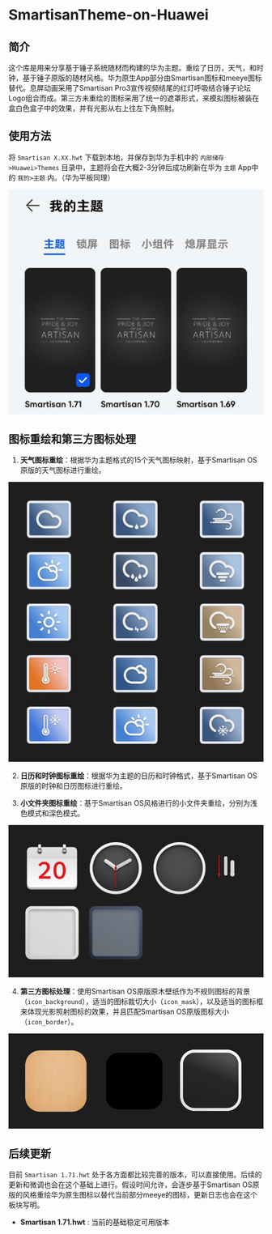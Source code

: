 # SmartisanTheme-on-Huawei

## 简介

这个库是用来分享基于锤子系统随材而构建的华为主题。重绘了日历，天气，和时钟，基于锤子原版的随材风格。华为原生App部分由Smartisan图标和meeye图标替代。息屏动画采用了Smartisan Pro3宣传视频结尾的红灯呼吸结合锤子论坛Logo组合而成。第三方未重绘的图标采用了统一的遮罩形式，来模拟图标被装在盒白色盒子中的效果，并有光影从右上往左下角照射。

## 使用方法

将 `Smartisan X.XX.hwt` 下载到本地，并保存到华为手机中的 `内部储存>Huawei>Themes` 目录中，主题将会在大概2-3分钟后成功刷新在华为 `主题` App中的 `我的>主题` 内。（华为平板同理）

<p align="center">
  <img src="photos/instruction.jpg" alt="Original Image" width="550">
</p>

## 图标重绘和第三方图标处理
1. **天气图标重绘**：根据华为主题格式的15个天气图标映射，基于Smartisan OS原版的天气图标进行重绘。

<p align="center">
  <img src="photos/weather.png" alt="Original Image" width="550">
</p>

2. **日历和时钟图标重绘**：根据华为主题的日历和时钟格式，基于Smartisan OS原版的时钟和日历图标进行重绘。

3. **小文件夹图标重绘**：基于Smartisan OS风格进行的小文件夹重绘，分别为浅色模式和深色模式。

<p align="center">
  <img src="photos/iconrebuild.png" alt="Original Image" width="550">
</p>

4. **第三方图标处理**：使用Smartisan OS原版原木壁纸作为不规则图标的背景（`icon_background`），适当的图标裁切大小（`icon_mask`），以及适当的图标框来体现光影照射图标的效果，并且匹配Smartisan OS原版图标大小（`icon_border`）。

<p align="center">
  <img src="photos/iconmask.png" alt="Original Image" width="550">
</p>

## 后续更新
目前 `Smartisan 1.71.hwt` 处于各方面都比较完善的版本，可以直接使用。后续的更新和微调也会在这个基础上进行。假设时间允许，会逐步基于Smartisan OS原版的风格重绘华为原生图标以替代当前部分meeye的图标，更新日志也会在这个板块写明。

- **Smartisan 1.71.hwt** : 当前的基础稳定可用版本